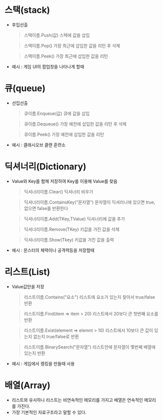 # 스택(stack)
+ 후입선출
    >스택이름.Push(값) 스택에 값을 삽입
    
    >스택이름.Pop() 가장 최근에 삽입한 값을 리턴 후 삭제
    
    >스택이름.Peek() 가장 최근에 삽입한 값을 리턴

+ 예시 : 게임 UI의 팝업창을 나타나게 할때
# 큐(queue)
+ 선입선출
    >큐이름.Enqueue(값) 큐에 값을 삽입

    >큐이름.Dequeue() 가장 예전에 삽입한 값을 리턴 후 삭제

    >큐이름.Peek() 가장 예전에 삽입한 값을 리턴

+ 예시 : 클래시오브 클랜 훈련소
# 딕셔너리(Dictionary)
+ Value와 Key를 함께 저장하여 Key를 이용해 Value를 찾음
    > 딕셔너리이름.Clear() 딕셔너리 비우기
    
    > 딕셔너리이름.ContainsKey("문자열") 문자열이 딕셔러니에 있으면 true, 없으면 false를 반환한다

    > 딕셔너리이름.Add(TKey,TValue) 딕셔너리에 값을 추가

    > 딕셔너리이름.Remove(TKey) 키값을 가진 값을 삭제

    > 딕셔너리이름.Show(Tkey) 키값을 가진 값을 출력

+ 예시 : 몬스터의 체력이나 공격력등을 저장할때
# 리스트(List)
+ Value값만을 저장
    > 리스트이름.Contains("요소") 리스트에 요소가 있는지 찾아서 true/false 반환
    
    > 리스트이름.Find(item => item > 20) 리스트에서 20보다 큰 첫번쨰 요소를 반환
    
    > 리스트이름.Exist(element => elemnt > 10) 리스트에서 10보다 큰 값이 있는지 없는지 true/false로 반환

    > 리스트이름.BinarySearch("문자열") 리스트안에 문자열이 몇번째 배열에 있는지 반환

+ 예시 : 게임에서 랭킹을 만들때 사용
# 배열(Array)
+ 리스트와 유사하나 리스트는 비연속적인 메모리를 가지고 배열은 연속적인 메모리를 가진다.
+ 가장 기본적인 자료구조라고 말할 수 있다.